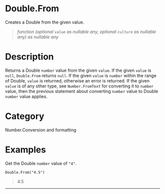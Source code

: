 # Double.From
Creates a Double from the given value.
> _function (optional <code>value</code> as nullable any, optional <code>culture</code> as nullable any) as nullable any_

# Description 
Returns a Double <code>number</code> value from the given <code>value</code>. If the given <code>value</code> is <code>null</code>, <code>Double.From</code> returns <code>null</code>.  If the given <code>value</code> is <code>number</code> within the range of Double, <code>value</code> is returned, otherwise an error is returned. If the given <code>value</code> is of any other type, see <code>Number.FromText</code> for converting it to <code>number</code> value, then the previous statement about converting <code>number</code> value to Double <code>number</code> value applies.
# Category 
Number.Conversion and formatting
# Examples 
Get the Double <code>number</code> value of <code>"4"</code>.
```
Double.From("4.5")
```
> 4.5
***
